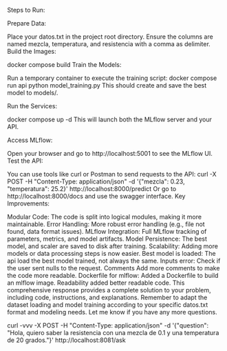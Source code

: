 Steps to Run:

Prepare Data:

Place your datos.txt in the project root directory. Ensure the columns are named mezcla, temperatura, and resistencia with a comma as delimiter.
Build the Images:

docker compose build
Train the Models:

Run a temporary container to execute the training script:
docker compose run api python model_training.py
This should create and save the best model to models/.

Run the Services:

docker compose up -d
This will launch both the MLflow server and your API.

Access MLflow:

Open your browser and go to http://localhost:5001 to see the MLflow UI.
Test the API:

You can use tools like curl or Postman to send requests to the API:
curl -X POST -H "Content-Type: application/json" -d '{"mezcla": 0.23, "temperatura": 25.2}' http://localhost:8000/predict
Or go to http://localhost:8000/docs and use the swagger interface.
Key Improvements:

Modular Code: The code is split into logical modules, making it more maintainable.
Error Handling: More robust error handling (e.g., file not found, data format issues).
MLflow Integration: Full MLflow tracking of parameters, metrics, and model artifacts.
Model Persistence: The best model, and scaler are saved to disk after training.
Scalability: Adding more models or data processing steps is now easier.
Best model is loaded: The api load the best model trained, not always the same.
Inputs error: Check if the user sent nulls to the request.
Comments Add more comments to make the code more readable.
Dockerfile for mlflow: Added a Dockerfile to build an mlflow image.
Readability added better readable code.
This comprehensive response provides a complete solution to your problem, including code, instructions, and explanations. Remember to adapt the dataset loading and model training according to your specific datos.txt format and modeling needs. Let me know if you have any more questions.


curl -vvv -X POST -H "Content-Type: application/json" -d '{"question": "Hola, quiero saber la resistencia con una mezcla de 0.1 y una temperatura de 20 grados."}' http://localhost:8081/ask